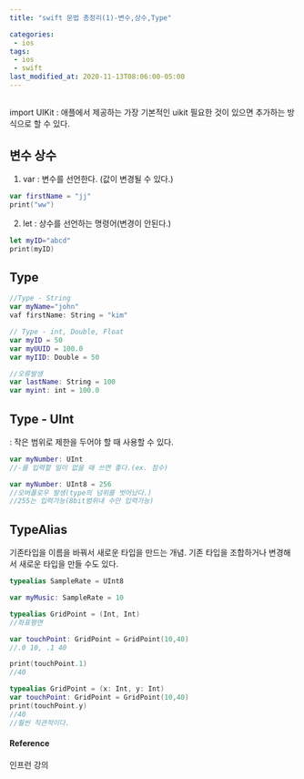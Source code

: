 ```yaml
---
title: "swift 문법 총정리(1)-변수,상수,Type"

categories:
 - ios
tags:
 - ios 
 - swift
last_modified_at: 2020-11-13T08:06:00-05:00
---
```

## 
import UIKit : 애플에서 제공하는 가장 기본적인 uikit
필요한 것이 있으면 추가하는 방식으로 할 수 있다.

## 변수 상수
1. var : 변수를 선언한다. (값이 변경될 수 있다.)

```swift
var firstName = "jj"
print("ww")
```

2. let : 상수를 선언하는 명령어(변경이 안된다.)
```swift
let myID="abcd"
print(myID)
```

## Type
```swift
//Type - String
var myName="john"
vaf firstName: String = "kim"

// Type - int, Double, Float
var myID = 50
var myUUID = 100.0
var myIID: Double = 50

//오류발생
var lastName: String = 100
var myint: int = 100.0
```

## Type - UInt
: 작은 범위로 제한을 두어야 할 때 사용할 수 있다.
```swift
var myNumber: UInt
//-를 입력할 일이 없을 때 쓰면 좋다.(ex. 점수)

var myNumber: UInt8 = 256 
//오버플로우 발생(type의 넘위를 벗어났다.)
//255는 입력가능(8bit범위내 수만 입력가능)
```

## TypeAlias
기존타입을 이름을 바꿔서 새로운 타입을 만드는 개념.
기존 타입을 조합하거나 변경해서 새로운 타입을 만들 수도 있다.
```swift
typealias SampleRate = UInt8

var myMusic: SampleRate = 10

typealias GridPoint = (Int, Int)
//좌표평면

var touchPoint: GridPoint = GridPoint(10,40)
//.0 10, .1 40

print(touchPoint.1)
//40

typealias GridPoint = (x: Int, y: Int)
var touchPoint: GridPoint = GridPoint(10,40)
print(touchPoint.y)
//40
//훨씬 직관적이다.
```

#### Reference
인프런 강의
